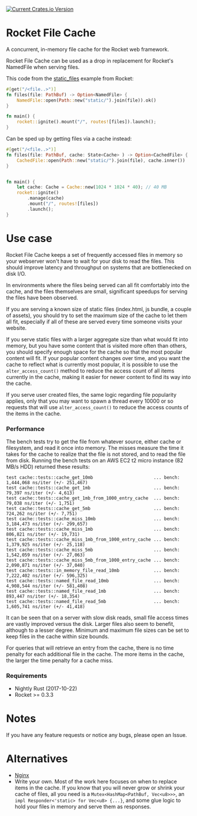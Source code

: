 [![Current Crates.io Version](https://img.shields.io/crates/v/rocket-file-cache.svg)](https://crates.io/crates/rocket-file-pool)

# Rocket File Cache
A concurrent, in-memory file cache for the Rocket web framework.

Rocket File Cache can be used as a drop in replacement for Rocket's NamedFile when serving files.

This code from the [static_files](https://github.com/SergioBenitez/Rocket/blob/master/examples/static_files/src/main.rs) example from Rocket:
```rust
#[get("/<file..>")]
fn files(file: PathBuf) -> Option<NamedFile> {
    NamedFile::open(Path::new("static/").join(file)).ok()
}

fn main() {
    rocket::ignite().mount("/", routes![files]).launch();
}
```
Can be sped up by getting files via a cache instead:
```rust
#[get("/<file..>")]
fn files(file: PathBuf, cache: State<Cache> ) -> Option<CachedFile> {
    CachedFile::open(Path::new("static/").join(file), cache.inner())
}


fn main() {
    let cache: Cache = Cache::new(1024 * 1024 * 40); // 40 MB
    rocket::ignite()
        .manage(cache)
        .mount("/", routes![files])
        .launch();
}
```


# Use case 
Rocket File Cache keeps a set of frequently accessed files in memory so your webserver won't have to wait for your disk to read the files.
This should improve latency and throughput on systems that are bottlenecked on disk I/O.

In environments where the files being served can all fit comfortably into the cache, and the files themselves are small, significant speedups for serving the files have been observed.

If you are serving a known size of static files (index.html, js bundle, a couple of assets),
you should try to set the maximum size of the cache to let them all fit,
especially if all of these are served every time someone visits your website.

If you serve static files with a larger aggregate size than what would fit into memory, 
but you have some content that is visited more often than others, you should specify enough space for the cache
so that the most popular content will fit.
If your popular content changes over time, and you want the cache to reflect what is currently most popular,
it is possible to use the `alter_access_count()` method to reduce the access count of all items currently in the cache,
making it easier for newer content to find its way into the cache.


If you serve user created files, the same logic regarding file popularity applies,
only that you may want to spawn a thread every 10000 or so requests that will use `alter_access_count()` 
to reduce the access counts of the items in the cache.

### Performance

The bench tests try to get the file from whatever source, either cache or filesystem, and read it once into memory.
The misses measure the time it takes for the cache to realize that the file is not stored, and to read the file from disk.
Running the bench tests on an AWS EC2 t2 micro instance (82 MB/s HDD) returned these results:
```
test cache::tests::cache_get_10mb                       ... bench:   1,444,068 ns/iter (+/- 251,467)
test cache::tests::cache_get_1mb                        ... bench:      79,397 ns/iter (+/- 4,613)
test cache::tests::cache_get_1mb_from_1000_entry_cache  ... bench:      79,038 ns/iter (+/- 1,751)
test cache::tests::cache_get_5mb                        ... bench:     724,262 ns/iter (+/- 7,751)
test cache::tests::cache_miss_10mb                      ... bench:   3,184,473 ns/iter (+/- 299,657)
test cache::tests::cache_miss_1mb                       ... bench:     806,821 ns/iter (+/- 19,731)
test cache::tests::cache_miss_1mb_from_1000_entry_cache ... bench:   1,379,925 ns/iter (+/- 25,118)
test cache::tests::cache_miss_5mb                       ... bench:   1,542,059 ns/iter (+/- 27,063)
test cache::tests::cache_miss_5mb_from_1000_entry_cache ... bench:   2,090,871 ns/iter (+/- 37,040)
test cache::tests::in_memory_file_read_10mb             ... bench:   7,222,402 ns/iter (+/- 596,325)
test cache::tests::named_file_read_10mb                 ... bench:   4,908,544 ns/iter (+/- 581,408)
test cache::tests::named_file_read_1mb                  ... bench:     893,447 ns/iter (+/- 18,354)
test cache::tests::named_file_read_5mb                  ... bench:   1,605,741 ns/iter (+/- 41,418)
```

It can be seen that on a server with slow disk reads, small file access times are vastly improved versus the disk.
Larger files also seem to benefit, although to a lesser degree.
Minimum and maximum file sizes can be set to keep files in the cache within size bounds.

For queries that will retrieve an entry from the cache, there is no time penalty for each additional file in the cache.
The more items in the cache, the larger the time penalty for a cache miss.



### Requirements
* Nightly Rust (2017-10-22)
* Rocket >= 0.3.3

# Notes
If you have any feature requests or notice any bugs, please open an Issue.

# Alternatives 

* [Nginx](http://nginx.org/)
* Write your own.
Most of the work here focuses on when to replace items in the cache.
If you know that you will never grow or shrink your cache of files, all you need is a 
`Mutex<HashMap<PathBuf, Vec<u8>>>`, an `impl Responder<'static> for Vec<u8> {...}`, and some glue logic
to hold your files in memory and serve them as responses.
